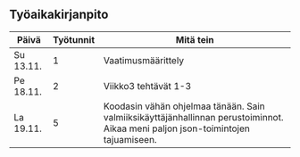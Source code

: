 ## Työaikakirjanpito
|Päivä|Työtunnit|Mitä tein|
|---|---|---|
|Su 13.11.|1|Vaatimusmäärittely|
|Pe 18.11.|2|Viikko3 tehtävät 1-3|
|La 19.11.|5|Koodasin vähän ohjelmaa tänään. Sain valmiiksikäyttäjänhallinnan perustoiminnot. Aikaa meni paljon json-toimintojen tajuamiseen.|
